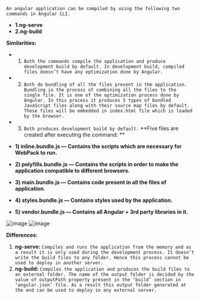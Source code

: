 `An angular application can be compiled by using the following two commands in Angular CLI.`
- **1.ng-serve**
- **2.ng-build**

**Similarities:**

- 1. `Both the commands compile the application and produce development build by default. In development build, compiled files doesn’t have any optimization done by Angular.`
- 2. `Both do bundling of all the files present in the application. Bundling is the process of combining all the files to the single file. It is one of the optimization process done by Angular. In this process it produces 5 types of bundled JavaScript files along with their source map files by default. These files will be embedded in index.html file which is loaded by the browser.`
- 3. `Both produces development build by default.`
**Five files are created after executing the command: **

- **1) inline.bundle.js — Contains the scripts which are necessary for WebPack to run.**
- **2) polyfills.bundle.js — Contains the scripts in order to make the application compatible to different browsers.**
- **3) main.bundle.js — Contains code present in all the files of application.**
- **4) styles.bundle.js — Contains styles used by the application.**
- **5) vendor.bundle.js — Contains all Angular + 3rd party libraries in it.**

![image](https://user-images.githubusercontent.com/53125546/183726994-3419c597-d4e5-430c-bc61-0799a93917a2.png)
![image](https://user-images.githubusercontent.com/53125546/183727064-c62a8d95-64cc-4260-8f90-cd8ea0b6ab82.png)

**Differences:**

1. **ng-serve:** `Compiles and runs the application from the memory and as a result it is only used during the development process. It doesn’t write the build files to any folder. Hence this process cannot be used to deploy in another server.`
2. **ng-build:** `Compiles the application and produces the build files to an external folder. The name of the output folder is decided by the value of outputPath property present in the ‘build’ section in ‘angular.json’ file. As a result this output folder generated at the end can be used to deploy in any external server.`
